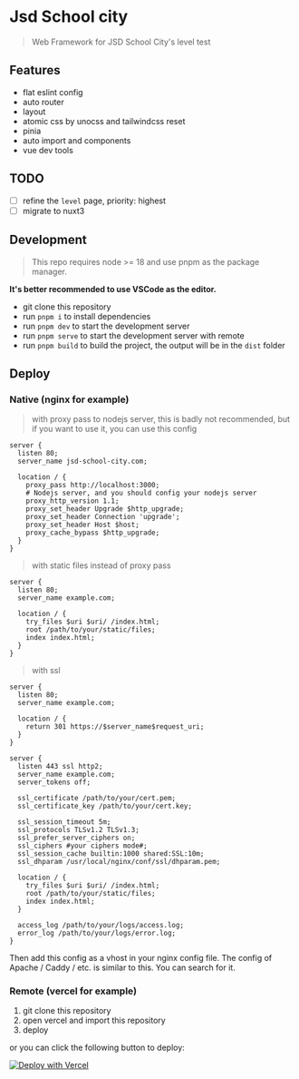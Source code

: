 # Jsd School city

> Web Framework for JSD School City's level test

## Features

- flat eslint config
- auto router
- layout
- atomic css by unocss and tailwindcss reset
- pinia
- auto import and components
- vue dev tools

## TODO

- [ ] refine the `level` page, priority: highest
- [ ] migrate to nuxt3

## Development

> This repo requires node >= 18 and use pnpm as the package manager.

**It's better recommended to use VSCode as the editor.**

- git clone this repository
- run `pnpm i` to install dependencies
- run `pnpm dev` to start the development server
- run `pnpm serve` to start the development server with remote
- run `pnpm build` to build the project, the output will be in the `dist` folder

## Deploy

### Native (nginx for example)

> with proxy pass to nodejs server, this is badly not recommended, but if you want to use it, you can use this config

```nginx
server {
  listen 80;
  server_name jsd-school-city.com;

  location / {
    proxy_pass http://localhost:3000;
    # Nodejs server, and you should config your nodejs server
    proxy_http_version 1.1;
    proxy_set_header Upgrade $http_upgrade;
    proxy_set_header Connection 'upgrade';
    proxy_set_header Host $host;
    proxy_cache_bypass $http_upgrade;
  }
}
```

> with static files instead of proxy pass

```nginx
server {
  listen 80;
  server_name example.com;

  location / {
    try_files $uri $uri/ /index.html;
    root /path/to/your/static/files;
    index index.html;
  }
}
```

> with ssl

```nginx
server {
  listen 80;
  server_name example.com;

  location / {
    return 301 https://$server_name$request_uri;
  }
}

server {
  listen 443 ssl http2;
  server_name example.com;
  server_tokens off;

  ssl_certificate /path/to/your/cert.pem;
  ssl_certificate_key /path/to/your/cert.key;

  ssl_session_timeout 5m;
  ssl_protocols TLSv1.2 TLSv1.3;
  ssl_prefer_server_ciphers on;
  ssl_ciphers #your ciphers mode#;
  ssl_session_cache builtin:1000 shared:SSL:10m;
  ssl_dhparam /usr/local/nginx/conf/ssl/dhparam.pem;

  location / {
    try_files $uri $uri/ /index.html;
    root /path/to/your/static/files;
    index index.html;
  }

  access_log /path/to/your/logs/access.log;
  error_log /path/to/your/logs/error.log;
}
```

Then add this config as a vhost in your nginx config file. The config of Apache / Caddy / etc. is similar to this. You can search for it.

### Remote (vercel for example)

1. git clone this repository
2. open vercel and import this repository
3. deploy

or you can click the following button to deploy:

[![Deploy with Vercel](https://vercel.com/button)](https://vercel.com/new/clone?repository-url=https://github.com/chillcicada/schoolcity)
